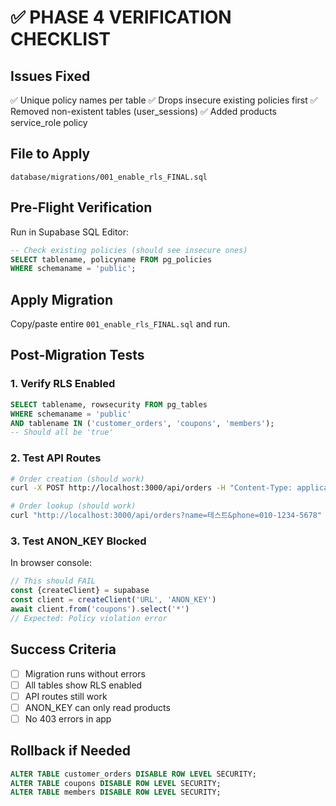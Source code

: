 # ✅ PHASE 4 VERIFICATION CHECKLIST

## Issues Fixed

✅ Unique policy names per table
✅ Drops insecure existing policies first
✅ Removed non-existent tables (user_sessions)
✅ Added products service_role policy

## File to Apply

`database/migrations/001_enable_rls_FINAL.sql`

## Pre-Flight Verification

Run in Supabase SQL Editor:
```sql
-- Check existing policies (should see insecure ones)
SELECT tablename, policyname FROM pg_policies 
WHERE schemaname = 'public';
```

## Apply Migration

Copy/paste entire `001_enable_rls_FINAL.sql` and run.

## Post-Migration Tests

### 1. Verify RLS Enabled
```sql
SELECT tablename, rowsecurity FROM pg_tables 
WHERE schemaname = 'public' 
AND tablename IN ('customer_orders', 'coupons', 'members');
-- Should all be 'true'
```

### 2. Test API Routes
```bash
# Order creation (should work)
curl -X POST http://localhost:3000/api/orders -H "Content-Type: application/json" -d '{...}'

# Order lookup (should work)
curl "http://localhost:3000/api/orders?name=테스트&phone=010-1234-5678"
```

### 3. Test ANON_KEY Blocked
In browser console:
```javascript
// This should FAIL
const {createClient} = supabase
const client = createClient('URL', 'ANON_KEY')
await client.from('coupons').select('*')
// Expected: Policy violation error
```

## Success Criteria

- [ ] Migration runs without errors
- [ ] All tables show RLS enabled
- [ ] API routes still work
- [ ] ANON_KEY can only read products
- [ ] No 403 errors in app

## Rollback if Needed

```sql
ALTER TABLE customer_orders DISABLE ROW LEVEL SECURITY;
ALTER TABLE coupons DISABLE ROW LEVEL SECURITY;
ALTER TABLE members DISABLE ROW LEVEL SECURITY;
```
